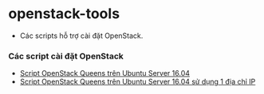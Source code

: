 # openstack-tools
- Các scripts hỗ trợ cài đặt OpenStack.

### Các script cài đặt OpenStack

- [Script OpenStack Queens trên Ubuntu Server 16.04](./docs/scripts-openstack-queens-ubuntu16.04.md)
- [Script OpenStack Queens trên Ubuntu Server 16.04 sử dụng 1 địa chỉ IP](./docs/scripts-openstack-queens-ubuntu16.04-1ip.md)
